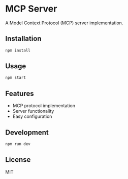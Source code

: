 # MCP Server

A Model Context Protocol (MCP) server implementation.

## Installation

```bash
npm install
```

## Usage

```bash
npm start
```

## Features

- MCP protocol implementation
- Server functionality
- Easy configuration

## Development

```bash
npm run dev
```

## License

MIT